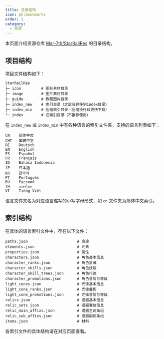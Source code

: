 ```yaml
---
title: 目录结构
icon: ph:bookmarks
order: 1
category:
  - 资源
---
```


本页面介绍资源仓库 [Mar-7th/StarRailRes](https://github.com/Mar-7th/StarRailRes) 的目录结构。

<!-- more -->

## 项目结构

项目文件结构如下：

```text
StarRailRes
├─ icon         # 图标素材目录
├─ image        # 图片素材目录
├─ guide        # 教程图片目录
├─ index_new    # 索引目录（之后会转移到index目录）
├─ index_min    # 压缩索引目录（压缩换行以更快下载）
└─ index        # 旧索引目录（不推荐使用）
```

在 `index_new` 或 `index_min` 中有各种语言的索引文件夹，支持的语言列表如下：

```text
CN    简体中文
CHT   繁體中文
DE    Deutsch
EN    English
ES    Español
FR    Français
ID    Bahasa Indonesia
JP    日本語
KR    한국어
PT    Português
RU    Русский
TH    ภาษาไทย
VI    Tiếng Việt
```

语言文件夹名为对应语言缩写的小写字母形式，如 `cn` 文件夹为简体中文索引。

## 索引结构

在具体的语言索引文件中，存在以下文件：

```text
paths.json                      # 命途
elements.json                   # 元素
properties.json                 # 属性
characters.json                 # 角色基本信息
character_ranks.json            # 角色星魂
character_skills.json           # 角色技能
character_skill_trees.json      # 角色行迹
character_promotions.json       # 角色晋阶与等级
light_cones.json                # 光锥基本信息
light_cone_ranks.json           # 光锥叠影
light_cone_promotions.json      # 光锥晋阶与等级
relics.json                     # 遗器基本信息
relic_sets.json                 # 遗器套装信息
relic_main_affixs.json          # 遗器主词条组
relic_sub_affixs.json           # 遗器副词条组
items.json                      # 材料
```

各索引文件的具体结构请在对应页面查看。
